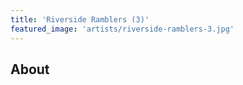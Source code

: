 ```yaml
---
title: 'Riverside Ramblers (3)'
featured_image: 'artists/riverside-ramblers-3.jpg'
---
```


## About



